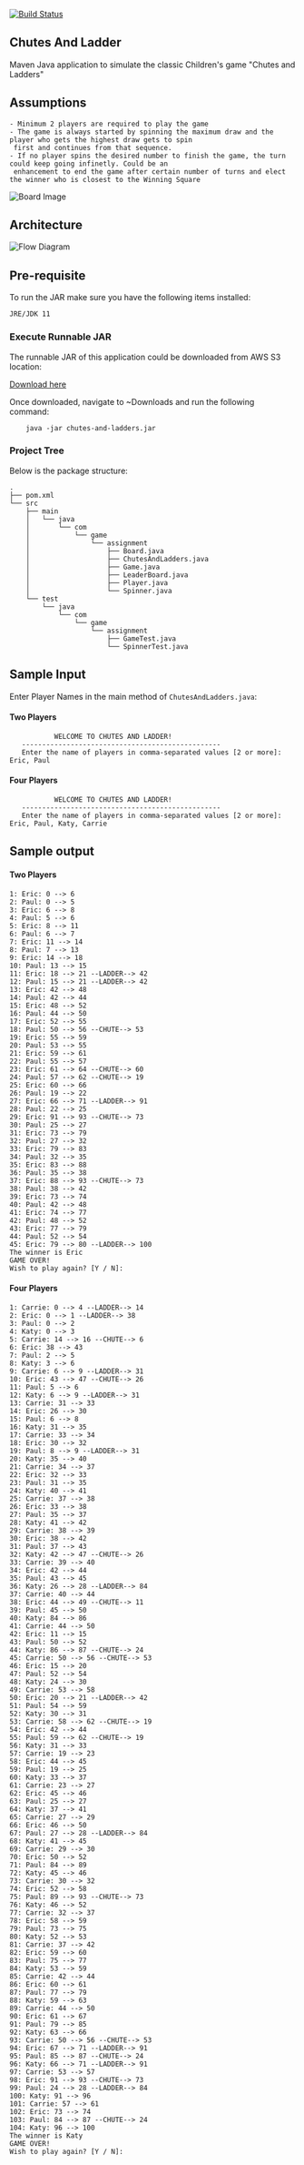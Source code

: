 
[![Build Status](https://travis-ci.org/vigneshse/chutes-and-ladder.svg?branch=master)](https://travis-ci.org/vigneshse/chutes-and-ladder)


Chutes And Ladder
-----------------

Maven Java application to simulate the classic Children's game "Chutes and Ladders"

## Assumptions
    - Minimum 2 players are required to play the game
    - The game is always started by spinning the maximum draw and the player who gets the highest draw gets to spin
     first and continues from that sequence.
    - If no player spins the desired number to finish the game, the turn could keep going infinetly. Could be an
     enhancement to end the game after certain number of turns and elect the winner who is closest to the Winning Square

![Board Image](https://github.com/vigneshse/chutes-and-ladder/blob/master/Chutes_Ladder_Board.jpg)

## Architecture

![Flow Diagram](https://github.com/vigneshse/chutes-and-ladder/blob/master/Architecture.png)

## Pre-requisite

To run the JAR make sure you have the following items installed:

```JRE/JDK 11```

### Execute Runnable JAR

The runnable JAR of this application could be downloaded from AWS S3 location:

[Download here]( https://vigneshse.s3-us-west-2.amazonaws.com/chutes-and-ladders.jar)

Once downloaded, navigate to ~Downloads and run the following command:

```
    java -jar chutes-and-ladders.jar 
```

### Project Tree

Below is the package structure:
```
.
├── pom.xml
└── src
    ├── main
    │   └── java
    │       └── com
    │           └── game
    │               └── assignment
    │                   ├── Board.java
    │                   ├── ChutesAndLadders.java
    │                   ├── Game.java
    │                   ├── LeaderBoard.java
    │                   ├── Player.java
    │                   └── Spinner.java
    └── test
        └── java
            └── com
                └── game
                    └── assignment
                        ├── GameTest.java
                        └── SpinnerTest.java
```

Sample Input
------------
Enter Player Names in the main method of ```ChutesAndLadders.java```:

#### Two Players
```------------------------------------------------
           WELCOME TO CHUTES AND LADDER!
   -------------------------------------------------
   Enter the name of players in comma-separated values [2 or more]: Eric, Paul
```

#### Four Players
```------------------------------------------------
           WELCOME TO CHUTES AND LADDER!
   -------------------------------------------------
   Enter the name of players in comma-separated values [2 or more]: Eric, Paul, Katy, Carrie
```

Sample output
-------------
#### Two Players
```
1: Eric: 0 --> 6
2: Paul: 0 --> 5
3: Eric: 6 --> 8
4: Paul: 5 --> 6
5: Eric: 8 --> 11
6: Paul: 6 --> 7
7: Eric: 11 --> 14
8: Paul: 7 --> 13
9: Eric: 14 --> 18
10: Paul: 13 --> 15
11: Eric: 18 --> 21 --LADDER--> 42
12: Paul: 15 --> 21 --LADDER--> 42
13: Eric: 42 --> 48
14: Paul: 42 --> 44
15: Eric: 48 --> 52
16: Paul: 44 --> 50
17: Eric: 52 --> 55
18: Paul: 50 --> 56 --CHUTE--> 53
19: Eric: 55 --> 59
20: Paul: 53 --> 55
21: Eric: 59 --> 61
22: Paul: 55 --> 57
23: Eric: 61 --> 64 --CHUTE--> 60
24: Paul: 57 --> 62 --CHUTE--> 19
25: Eric: 60 --> 66
26: Paul: 19 --> 22
27: Eric: 66 --> 71 --LADDER--> 91
28: Paul: 22 --> 25
29: Eric: 91 --> 93 --CHUTE--> 73
30: Paul: 25 --> 27
31: Eric: 73 --> 79
32: Paul: 27 --> 32
33: Eric: 79 --> 83
34: Paul: 32 --> 35
35: Eric: 83 --> 88
36: Paul: 35 --> 38
37: Eric: 88 --> 93 --CHUTE--> 73
38: Paul: 38 --> 42
39: Eric: 73 --> 74
40: Paul: 42 --> 48
41: Eric: 74 --> 77
42: Paul: 48 --> 52
43: Eric: 77 --> 79
44: Paul: 52 --> 54
45: Eric: 79 --> 80 --LADDER--> 100
The winner is Eric
GAME OVER!
Wish to play again? [Y / N]:

```

#### Four Players

```
1: Carrie: 0 --> 4 --LADDER--> 14
2: Eric: 0 --> 1 --LADDER--> 38
3: Paul: 0 --> 2
4: Katy: 0 --> 3
5: Carrie: 14 --> 16 --CHUTE--> 6
6: Eric: 38 --> 43
7: Paul: 2 --> 5
8: Katy: 3 --> 6
9: Carrie: 6 --> 9 --LADDER--> 31
10: Eric: 43 --> 47 --CHUTE--> 26
11: Paul: 5 --> 6
12: Katy: 6 --> 9 --LADDER--> 31
13: Carrie: 31 --> 33
14: Eric: 26 --> 30
15: Paul: 6 --> 8
16: Katy: 31 --> 35
17: Carrie: 33 --> 34
18: Eric: 30 --> 32
19: Paul: 8 --> 9 --LADDER--> 31
20: Katy: 35 --> 40
21: Carrie: 34 --> 37
22: Eric: 32 --> 33
23: Paul: 31 --> 35
24: Katy: 40 --> 41
25: Carrie: 37 --> 38
26: Eric: 33 --> 38
27: Paul: 35 --> 37
28: Katy: 41 --> 42
29: Carrie: 38 --> 39
30: Eric: 38 --> 42
31: Paul: 37 --> 43
32: Katy: 42 --> 47 --CHUTE--> 26
33: Carrie: 39 --> 40
34: Eric: 42 --> 44
35: Paul: 43 --> 45
36: Katy: 26 --> 28 --LADDER--> 84
37: Carrie: 40 --> 44
38: Eric: 44 --> 49 --CHUTE--> 11
39: Paul: 45 --> 50
40: Katy: 84 --> 86
41: Carrie: 44 --> 50
42: Eric: 11 --> 15
43: Paul: 50 --> 52
44: Katy: 86 --> 87 --CHUTE--> 24
45: Carrie: 50 --> 56 --CHUTE--> 53
46: Eric: 15 --> 20
47: Paul: 52 --> 54
48: Katy: 24 --> 30
49: Carrie: 53 --> 58
50: Eric: 20 --> 21 --LADDER--> 42
51: Paul: 54 --> 59
52: Katy: 30 --> 31
53: Carrie: 58 --> 62 --CHUTE--> 19
54: Eric: 42 --> 44
55: Paul: 59 --> 62 --CHUTE--> 19
56: Katy: 31 --> 33
57: Carrie: 19 --> 23
58: Eric: 44 --> 45
59: Paul: 19 --> 25
60: Katy: 33 --> 37
61: Carrie: 23 --> 27
62: Eric: 45 --> 46
63: Paul: 25 --> 27
64: Katy: 37 --> 41
65: Carrie: 27 --> 29
66: Eric: 46 --> 50
67: Paul: 27 --> 28 --LADDER--> 84
68: Katy: 41 --> 45
69: Carrie: 29 --> 30
70: Eric: 50 --> 52
71: Paul: 84 --> 89
72: Katy: 45 --> 46
73: Carrie: 30 --> 32
74: Eric: 52 --> 58
75: Paul: 89 --> 93 --CHUTE--> 73
76: Katy: 46 --> 52
77: Carrie: 32 --> 37
78: Eric: 58 --> 59
79: Paul: 73 --> 75
80: Katy: 52 --> 53
81: Carrie: 37 --> 42
82: Eric: 59 --> 60
83: Paul: 75 --> 77
84: Katy: 53 --> 59
85: Carrie: 42 --> 44
86: Eric: 60 --> 61
87: Paul: 77 --> 79
88: Katy: 59 --> 63
89: Carrie: 44 --> 50
90: Eric: 61 --> 67
91: Paul: 79 --> 85
92: Katy: 63 --> 66
93: Carrie: 50 --> 56 --CHUTE--> 53
94: Eric: 67 --> 71 --LADDER--> 91
95: Paul: 85 --> 87 --CHUTE--> 24
96: Katy: 66 --> 71 --LADDER--> 91
97: Carrie: 53 --> 57
98: Eric: 91 --> 93 --CHUTE--> 73
99: Paul: 24 --> 28 --LADDER--> 84
100: Katy: 91 --> 96
101: Carrie: 57 --> 61
102: Eric: 73 --> 74
103: Paul: 84 --> 87 --CHUTE--> 24
104: Katy: 96 --> 100
The winner is Katy
GAME OVER!
Wish to play again? [Y / N]:

```
